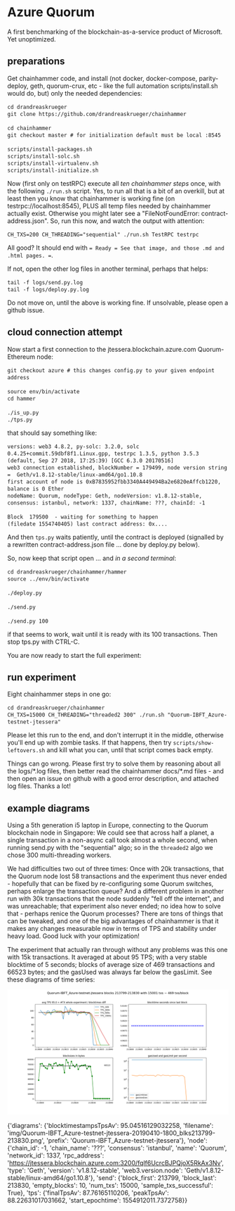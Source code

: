 # Azure Quorum
A first benchmarking of the blockchain-as-a-service product of Microsoft. Yet unoptimized.

## preparations
Get chainhammer code, and install 
(not docker, docker-compose, parity-deploy, geth, quorum-crux, etc - 
like the full automation scripts/install.sh would do, but) only the needed dependencies:
```
cd drandreaskrueger
git clone https://github.com/drandreaskrueger/chainhammer

cd chainhammer
git checkout master # for initialization default must be local :8545

scripts/install-packages.sh
scripts/install-solc.sh
scripts/install-virtualenv.sh
scripts/install-initialize.sh
```

Now (first only on testRPC) execute all *ten chainhammer steps* once, 
with the following `./run.sh` script.
Yes, to run all that is a bit of an overkill, but at least then you know 
that chainhammer is working fine (on testrpc://localhost:8545), 
PLUS all temp files needed by chainhammer actually exist. 
Otherwise you might later see a "FileNotFoundError: contract-address.json".
So, run this now, and watch the output with attention:
```
CH_TXS=200 CH_THREADING="sequential" ./run.sh TestRPC testrpc
```
All good? It should end with `= Ready = See that image, and those .md and .html pages. =`. 

If not, open the other log files in another terminal, perhaps that helps:
```
tail -f logs/send.py.log
tail -f logs/deploy.py.log
```
Do not move on, until the above is working fine. If unsolvable, please open a github issue.

## cloud connection attempt
Now start a first connection to the jtessera.blockchain.azure.com Quorum-Ethereum node:
```
git checkout azure # this changes config.py to your given endpoint address

source env/bin/activate
cd hammer

./is_up.py
./tps.py
```
that should say something like:
```
versions: web3 4.8.2, py-solc: 3.2.0, solc 0.4.25+commit.59dbf8f1.Linux.gpp, testrpc 1.3.5, python 3.5.3 (default, Sep 27 2018, 17:25:39) [GCC 6.3.0 20170516]
web3 connection established, blockNumber = 179499, node version string =  Geth/v1.8.12-stable/linux-amd64/go1.10.8
first account of node is 0xB7835952fbb3340A449494Ba2e6820eAffcb1220, balance is 0 Ether
nodeName: Quorum, nodeType: Geth, nodeVersion: v1.8.12-stable, consensus: istanbul, network: 1337, chainName: ???, chainId: -1

Block  179500  - waiting for something to happen
(filedate 1554740405) last contract address: 0x....
```
And then `tps.py` waits patiently, until the contract is deployed (signalled by a rewritten contract-address.json file ... done by deploy.py below).


So, now keep that script open ... and *in a second terminal*:
```
cd drandreaskrueger/chainhammer/hammer
source ../env/bin/activate

./deploy.py

./send.py

./send.py 100
```
if that seems to work, wait until it is ready with its 100 transactions. Then stop tps.py with CTRL-C.

You are now ready to start the full experiment:

## run experiment
Eight chainhammer steps in one go:

    cd drandreaskrueger/chainhammer
    CH_TXS=15000 CH_THREADING="threaded2 300" ./run.sh "Quorum-IBFT_Azure-testnet-jtessera"

Please let this run to the end, and don't interrupt it in the middle, otherwise you'll end up with zombie tasks. If that happens, then try `scripts/show-leftovers.sh` and kill what you can, until that script comes back empty.

Things can go wrong. Please first try to solve them by reasoning about all the logs/\*.log files, then better read the chainhammer docs/\*.md files - and then open an issue on github with a good error description, and attached log files. Thanks a lot!

## example diagrams

Using a 5th generation i5 laptop in Europe, connecting to the Quorum blockchain node in Singapore: We could see that across half a planet, a single transaction in a non-async call took almost a whole second, when running send.py with the "sequential" algo; so in the `threaded2` algo we chose 300 multi-threading workers. 

We had difficulties two out of three times: Once with 20k transactions, that the Quorum node lost 58 transactions and the experiment thus never ended - hopefully that can be fixed by re-configuring some Quorum switches, perhaps enlarge the transaction queue? And a different problem in another run with 30k transactions that the node suddenly "fell off the internet", and was unreachable; that experiment also never ended; no idea how to solve that - perhaps renice the Quorum processes? There are tons of things that can be tweaked, and one of the big advantages of chainhammer is that it makes any changes measurable now in terms of TPS and stability under heavy load. Good luck with your optimization!

The experiment that actually ran through without any problems was this one with 15k transactions. It averaged at about 95 TPS; with a very stable blocktime of 5 seconds; blocks of average size of 469 transactions and 66523 bytes; and the gasUsed was always far below the gasLimit. See these diagrams of time series:

![Azure-Quorum-BaaS-run](../reader/img/Quorum-IBFT_Azure-testnet-jtessera-20190410-1800_blks213799-213830.png)

{'diagrams': {'blocktimestampsTpsAv': 95.04516129032258,
              'filename': 'img/Quorum-IBFT_Azure-testnet-jtessera-20190410-1800_blks213799-213830.png',
              'prefix': 'Quorum-IBFT_Azure-testnet-jtessera'},
 'node': {'chain_id': -1,
          'chain_name': '???',
          'consensus': 'istanbul',
          'name': 'Quorum',
          'network_id': 1337,
          'rpc_address': 'https://jtessera.blockchain.azure.com:3200/fqlf6UcrcBJPQjoX5RkAx3Nv',
          'type': 'Geth',
          'version': 'v1.8.12-stable',
          'web3.version.node': 'Geth/v1.8.12-stable/linux-amd64/go1.10.8'},
 'send': {'block_first': 213799,
          'block_last': 213830,
          'empty_blocks': 10,
          'num_txs': 15000,
          'sample_txs_successful': True},
 'tps': {'finalTpsAv': 87.76165110206,
         'peakTpsAv': 88.22631017031662,
         'start_epochtime': 1554912011.7372758}}



